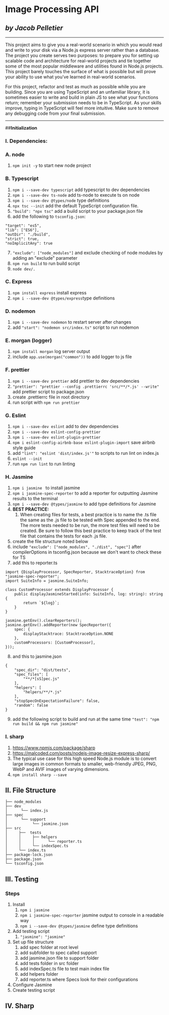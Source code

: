 # Image Processing API
##  *by Jacob Pelletier* 
______________________________
This project aims to give you a real-world scenario in which you would read and write to your disk via a Node.js express 
server rather than a database. The project you create serves two purposes: to prepare you for setting up scalable code 
and architecture for real-world projects and tie together some of the most popular middleware and utilities found in 
Node.js projects. This project barely touches the surface of what is possible but will prove your ability to use what 
you’ve learned in real-world scenarios.

For this project, refactor and test as much as possible while you are building. Since you are using TypeScript and an 
unfamiliar library, it is sometimes easier to write and build in plain JS to see what your functions return; remember 
your submission needs to be in TypeScript. As your skills improve, typing in TypeScript will feel more intuitive. Make 
sure to remove any debugging code from your final submission.
_____________________________

##**Initialization**
### I. Dependencies:
### A. node
1. `npm init -y` to start new node project
### B. Typescript
1. `npm i --save-dev typescript` add typescript to dev dependencies
2. `npm i --save-dev ts-node` add ts-node to execute ts on node
3. `npm i --save-dev @types/node` type definitions
4. `npx tsc --init` add the default TypeScript configuration file.
5. `"build": "npx tsc"` add a build script to your package.json file
6. add the following to `tsconfig.json`:
```
"target": "es5",
"lib": ["ES6"],
"outDir": "./build",
"strict": true,
"noImplicitAny": true
```   
7. `"exclude": ["node_modules"]` and exclude checking of node modules by adding an "exclude" parameter
8. `npm run build` to run build script
9. `node dev/.`
### C. Express
1. `npm install express` install express
2. `npm i --save-dev @types/express`type definitions
### D. nodemon
1. `npm i --save-dev nodemon` to restart server after changes
2. add `"start": "nodemon src/index.ts"` script to run nodemon
### E. morgan (logger)
1. `npm install morgan` log server output
2.  include `app.use(morgan("common"))` to add logger to js file
### F. prettier 
1. `npm i --save-dev prettier` add prettier to dev dependencies
2. `"prettier": "prettier --config .prettierrc 'src/**/*.js' --write"` add prettier script to package.json
3. create .prettierrc file in root directory
4. run script with `npm run prettier`
### G. Eslint
1. `npm i --save-dev eslint` add to dev dependencies
2. `npm i --save-dev eslint-config-prettier` 
3. `npm i --save-dev eslint-plugin-prettier`
4. `npm i eslint-config-airbnb-base eslint-plugin-import` save airbnb style guide
5. add `"lint": "eslint 'dist/index.js'"` to scripts to run lint on index.js
6. `eslint --init`
7. run `npm run lint` to run linting
### H. Jasmine
1. `npm i jasmine ` to install jasmine
2. `npm i jasmine-spec-reporter` to add a reporter for outputting Jasmine results to the terminal
3. `npm i --save-dev @types/jasmine` to add type definitions for Jasmine 
4. **BEST PRACTICE:**
   1. When creating files for tests, a best practice is to name the .ts file the same as the .js file to be tested with 
   Spec appended to the end. The more tests needed to be run, the more test files will need to be created. Be sure to 
   follow this best practice to keep track of the test file that contains the tests for each .js file.
5. create the file structure noted below
6. include `"exclude": ["node_modules", "./dist", "spec"]` after compilerOptions in tsconfig.json because we don't want to check these for TS
7. add this to reporter.ts
```
import {DisplayProcessor, SpecReporter, StacktraceOption} from "jasmine-spec-reporter";
import SuiteInfo = jasmine.SuiteInfo;

class CustomProcessor extends DisplayProcessor {
    public displayJasmineStarted(info: SuiteInfo, log: string): string {
        return `${log}`;
    }
}

jasmine.getEnv().clearReporters();
jasmine.getEnv().addReporter(new SpecReporter({
    spec: {
        displayStacktrace: StacktraceOption.NONE
    },
    customProcessors: [CustomProcessor],
}));
```
8. and this to jasmine.json
```
{
    "spec_dir": "dist/tests",
    "spec_files": [
        "**/*[sS]pec.js"
    ],
    "helpers": [
        "helpers/**/*.js"
    ],
    "stopSpecOnExpectationFailure": false,
    "random": false
}
```
9. add the following script to build and run at the same time `"test": "npm run build && npm run jasmine"`
### I. sharp
1. https://www.npmjs.com/package/sharp
2. https://malcoded.com/posts/nodejs-image-resize-express-sharp/
3. The typical use case for this high speed Node.js module is to convert large images in common formats to smaller, web-friendly JPEG, PNG, WebP and AVIF images of varying dimensions.
4. `npm install sharp --save` 
## II. File Structure
```
├── node_modules
├── dev
│      └── index.js
├── spec
│      └── support
│           └── jasmine.json
├── src
│     ├──  tests
│     │     ├── helpers
│     │     │      └── reporter.ts
│     │     └── indexSpec.ts
│     └── index.ts
├── package-lock.json
├── package.json
└── tsconfig.json
```

## III. Testing
### Steps
1. Install
   1. `npm i jasmine`
   2. `npm i jasmine-spec-reporter` jasmine output to console in a readable way
   3. `npm i --save-dev @types/jasmine` define type definitions
2. Add testing script
   1. `"jasmine": "jasmine"`
3. Set up file structure
   1. add spec folder at root level
   2. add subfolder to spec called support
   3. add jasmine.json file to support folder
   4. add tests folder in src folder 
   5. add indexSpec.ts file to test main index file
   6. add helpers folder
   7. add reporter.ts where Specs look for their configurations
4. Configure Jasmine
5. Create testing script

## IV. Sharp